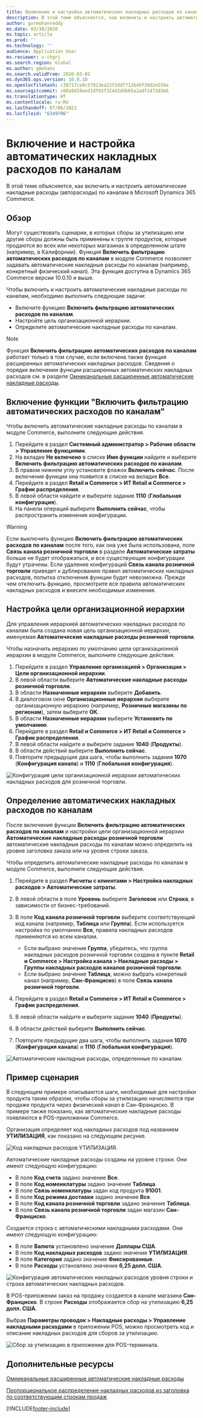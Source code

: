 ```yaml
---
title: Включение и настройка автоматических накладных расходов по каналам
description: В этой теме объясняется, как включить и настроить автоматические накладные расходы по каналам в Microsoft Dynamics 365 Commerce.
author: gvrmohanreddy
ms.date: 03/30/2020
ms.topic: article
ms.prod: ''
ms.technology: ''
audience: Application User
ms.reviewer: v-chgri
ms.search.region: Global
ms.author: gmohanv
ms.search.validFrom: 2020-03-01
ms.dyn365.ops.version: 10.0.10
ms.openlocfilehash: c38717ca9c57913ea22f2dd7712b49f39d2e556e
ms.sourcegitcommit: c08a9d19eed1df03f32442ddb65a2adf1473d3b6
ms.translationtype: HT
ms.contentlocale: ru-RU
ms.lasthandoff: 07/06/2021
ms.locfileid: "6349706"
---
```

# <a name="enable-and-configure-auto-charges-by-channel"></a>Включение и настройка автоматических накладных расходов по каналам

В этой теме объясняется, как включить и настроить автоматические накладные расходы (авторасходы) по каналам в Microsoft Dynamics 365 Commerce.

## <a name="overview"></a>Обзор

Могут существовать сценарии, в которых сборы за утилизацию или другие сборы должны быть применены к группе продуктов, которые продаются во всех или некоторых магазинах в определенном штате (например, в Калифорнии). Функция **Включить фильтрацию автоматических расходов по каналам** в модуле Commerce позволяет задавать автоматические накладные расходы по каналам (например, конкретный физический канал). Эта функция доступна в Dynamics 365 Commerce версии 10.0.10 и выше.

Чтобы включить и настроить автоматические накладные расходы по каналам, необходимо выполнить следующие задачи:

- Включите функцию **Включить фильтрацию автоматических расходов по каналам**.
- Настройте цель организационной иерархии.
- Определите автоматические накладные расходы по каналам.

> [!NOTE]
> Функция **Включить фильтрацию автоматических расходов по каналам** работает только в том случае, если включена также функция расширенных автоматических накладных расходов. Сведения о порядке включении функции расширенных автоматических накладных расходов см. в разделе [Омниканальные расширенные автоматические накладные расходы](omni-auto-charges.md).

## <a name="turn-on-the-enable-filter-auto-charges-by-channel-feature"></a>Включение функции "Включить фильтрацию автоматических расходов по каналам"

Чтобы включить автоматические накладные расходы по каналам в модуле Commerce, выполните следующие действия.

1. Перейдите в раздел **Системный администратор \> Рабочие области \> Управление функциями**.
1. На вкладке **Не включено** в списке **Имя функции** найдите и выберите **Включить фильтрацию автоматических расходов по каналам**.
1. В правом нижнем углу установите флажок **Включить сейчас**. После включения функции она появится в списке на вкладке **Все**.
1. Перейдите в раздел **Retail и Commerce \> ИТ Retail и Commerce \> График распределения**.
1. В левой области найдите и выберите задание **1110** (**Глобальная конфигурация**).
1. На панели операций выберите **Выполнить сейчас**, чтобы распространить изменения конфигурации.

> [!WARNING]
> Если выключить функцию **Включить фильтрацию автоматических расходов по каналам** после того, как она уже была использована, поле **Связь канала розничной торговли** в разделе **Автоматические затраты** больше не будет отображаться, и все существующие конфигурации будут утрачены. Если удаление конфигураций **Связь канала розничной торговли** приведет к дублированию правил автоматических накладных расходов, попытка отключения функции будет невозможна. Прежде чем отключить функцию, просмотрите все правила автоматических накладных расходов и внесите необходимые изменения.

## <a name="configure-the-organization-hierarchy-purpose"></a>Настройка цели организационной иерархии

Для управления иерархией автоматических накладных расходов по каналам была создана новая цель организационной иерархии, именуемая **Автоматические накладные расходы розничной торговли**.

Чтобы назначить иерархию по умолчанию цели организационной иерархии в модуле Commerce, выполните следующие действия.
        
1. Перейдите в раздел **Управление организацией \> Организации \> Цели организационной иерархии**.
1. В левой области выберите **Автоматические накладные расходы розничной торговли**.
1. В области **Назначенные иерархии** выберите **Добавить**.
1. В диалоговом окне **Организационные иерархии** выберите организационную иерархию (например, **Розничные магазины по регионам**), затем выберите **ОК**.
1. В области **Назначенные иерархии** выберите **Установить по умолчанию**.
1. Перейдите в раздел **Retail и Commerce \> ИТ Retail и Commerce \> График распределения**.
1. В левой области найдите и выберите задание **1040** (**Продукты**).
1. В области действий выберите **Выполнить сейчас**.
1. Повторите предыдущие два шага, чтобы выполнить задания **1070** (**Конфигурация канала**) и **1110** (**Глобальная конфигурация**).

![Конфигурация цели организационной иерархии автоматических накладных расходов для розничной торговли.](media/Auto-charges-org-hierarchy-purpose.png)

## <a name="define-auto-charges-by-channel"></a>Определение автоматических накладных расходов по каналам

После включения функции **Включить фильтрацию автоматических расходов по каналам** и настройки цели организационной иерархии **Автоматические накладные расходы розничной торговли** автоматические накладные расходы по каналам можно определить на уровне заголовка заказа или на уровне строки заказа.

Чтобы определить автоматические накладные расходы по каналам в модуле Commerce, выполните следующие действия.

1. Перейдите в раздел **Расчеты с клиентами \> Настройка накладных расходов \> Автоматические затраты**.
1. В левой области в поле **Уровень** выберите **Заголовок** или **Строка**, в зависимости от бизнес-требований.
1. В поле **Код канала розничной торговли** выберите соответствующий код канала (например, **Таблица** или **Группа**). Если используется настройка по умолчанию **Все**, правила накладных расходов применяются ко всем каналам.

    - Если выбрано значение **Группа**, убедитесь, что группа накладных расходов розничной торговли создана в пункте **Retail и Commerce \> Настройка канала \> Накладные расходы \> Группы накладных расходов каналов розничной торговли**.
    - Если выбрано значение **Таблица**, можно выбрать конкретный канал (например, **Сан-Франциско**) в поле **Связь канала розничной торговли**.

1. Перейдите в раздел **Retail и Commerce \> ИТ Retail и Commerce \> График распределения**.
1. В левой области найдите и выберите задание **1040** (**Продукты**).
1. В области действий выберите **Выполнить сейчас**.
1. Повторите предыдущие два шага, чтобы выполнить задания **1070** (**Конфигурация канала**) и **1110** (**Глобальная конфигурация**).
    
![Автоматические накладные расходы, определенные по каналам.](media/Auto-charges-line-charge-by-channel.png)

## <a name="example-scenario"></a>Пример сценария

В следующем примере описываются шаги, необходимые для настройки продукта таким образом, чтобы сборы за утилизацию начисляются при продаже продукта через физический канал в Сан-Франциско. В примере также показано, как автоматические накладные расходы появляются в POS-приложении Commerce.

Организация определяет код накладных расходов под названием **УТИЛИЗАЦИЯ**, как показано на следующем рисунке.

![Код накладных расходов УТИЛИЗАЦИЯ.](media/Auto-charges-charge-code.png)

Автоматические накладные расходы созданы на уровне строки. Они имеют следующую конфигурацию:

- В поле **Код счета** задано значение **Все**.
- В поле **Код номенклатуры** задано значение **Таблица**.
- В поле **Связь номенклатуры** задан код продукта **91001**.
- В поле **Код режима доставки** задано значение **Все**.
- В поле **Код канала розничной торговли** задано значение **Таблица**.
- В поле **Связь канала розничной торговли** задан магазин **Сан-Франциско**.

Создается строка с автоматическими накладными расходами. Они имеют следующую конфигурацию:

- В поле **Валюта** установлено значение **Доллары США**.
- В поле **Код накладных расходов** задано значение **УТИЛИЗАЦИЯ**.
- В поле **Категория** задано значение **Фиксированные**.
- В поле **Расходы** установлено значение **6,25 долл. США**.

![Конфигурация автоматических накладных расходов уровня строки и строка автоматических накладных расходов.](media/Auto-charges-recyclingfee-line-fee.png)

В POS-приложении заказ на продажу создается в канале магазина **Сан-Франциско**. В строке **Расходы** отображается сбор на утилизацию **6,25 долл. США**.

Выбрав **Параметры проводок \> Накладные расходы \> Управление накладными расходами** в приложении POS, можно просмотреть код и описание накладных расходов для сборов за утилизацию.

![Сбор за утилизацию в приложении для POS-терминала.](media/pos-auto-charges-recyclingfee-line-fee.png)

## <a name="additional-resources"></a>Дополнительные ресурсы

[Омниканальные расширенные автоматические накладные расходы](omni-auto-charges.md)

[Пропорциональное распределение накладных расходов из заголовка по соответствующим строкам продаж](pro-rate-charges-matching-lines.md)


[!INCLUDE[footer-include](../includes/footer-banner.md)]